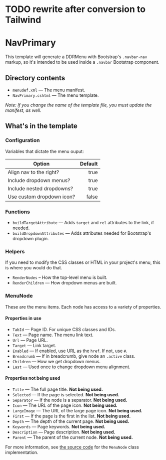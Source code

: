 # TODO rewrite after conversion to Tailwind


# NavPrimary

This template will generate a DDRMenu with Bootstrap's `.navbar-nav` markup, so it's intended to be used inside a `.navbar` Bootstrap component.

## Directory contents

- `menudef.xml` — The menu manifest.
- `NavPrimary.cshtml` — The menu template.

_Note: If you change the name of the template file, you must update the manifest, as well._

## What's in the template

### Configuration

Variables that dictate the menu ouput:

| Option                    | Default |
| ------------------------- | ------: |
| Align nav to the right?   |    true |
| Include dropdown menus?   |    true |
| Include nested dropdowns? |    true |
| Use custom dropdown icon? |   false |

### Functions

- `buildTargetAttribute` — Adds `target` and `rel` attributes to the link, if needed.
- `buildDropdownAttributes` — Adds attributes needed for Bootstrap's dropdown plugin.

### Helpers

If you need to modify the CSS classes or HTML in your project's menu, this is where you would do that.

- `RenderNodes` – How the top-level menu is built.
- `RenderChildren` — How dropdown menus are built.

### MenuNode

These are the menu items. Each node has access to a variety of properties.

#### Properties in use

- `TabId` — Page ID. For unique CSS classes and IDs.
- `Text` — Page name. The menu link text.
- `Url` — Page URL.
- `Target` — Link target.
- `Enabled` — If enabled, use URL as the `href`. If not, use `#`.
- `Breadcrumb` — If in breadcrumb, give node an `.active` class.
- `Children` — How we get dropdown menus.
- `Last` — Used once to change dropdown menu alignment.

#### Properties not being used

- `Title` — The full page title. **Not being used.**
- `Selected` — If the page is selected. **Not being used.**
- `Separator` — If the node is a separator. **Not being used.**
- `Icon` — The URL of the page icon. **Not being used.**
- `LargeImage` — The URL of the large page icon. **Not being used.**
- `First` — If the page is the first in the list. **Not being used.**
- `Depth` — The depth of the current page. **Not being used.**
- `Keywords` — Page keywords. **Not being used.**
- `Description` — Page description. **Not being used.**
- `Parent` — The parent of the current node. **Not being used.**

For more information, see [the source code](https://github.com/dnnsoftware/Dnn.Platform/blob/development/DNN%20Platform/Modules/DDRMenu/MenuNode.cs#L14) for the `MenuNode` class implementation.
